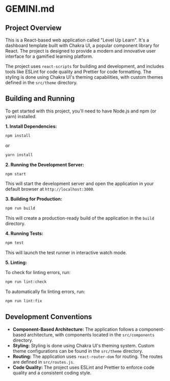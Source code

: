 # GEMINI.md

## Project Overview

This is a React-based web application called "Level Up Learn". It's a dashboard template built with Chakra UI, a popular component library for React. The project is designed to provide a modern and innovative user interface for a gamified learning platform.

The project uses `react-scripts` for building and development, and includes tools like ESLint for code quality and Prettier for code formatting. The styling is done using Chakra UI's theming capabilities, with custom themes defined in the `src/theme` directory.

## Building and Running

To get started with this project, you'll need to have Node.js and npm (or yarn) installed.

**1. Install Dependencies:**

```bash
npm install
```

or

```bash
yarn install
```

**2. Running the Development Server:**

```bash
npm start
```

This will start the development server and open the application in your default browser at `http://localhost:3000`.

**3. Building for Production:**

```bash
npm run build
```

This will create a production-ready build of the application in the `build` directory.

**4. Running Tests:**

```bash
npm test
```

This will launch the test runner in interactive watch mode.

**5. Linting:**

To check for linting errors, run:

```bash
npm run lint:check
```

To automatically fix linting errors, run:

```bash
npm run lint:fix
```

## Development Conventions

*   **Component-Based Architecture:** The application follows a component-based architecture, with components located in the `src/components` directory.
*   **Styling:** Styling is done using Chakra UI's theming system. Custom theme configurations can be found in the `src/theme` directory.
*   **Routing:** The application uses `react-router-dom` for routing. The routes are defined in `src/routes.js`.
*   **Code Quality:** The project uses ESLint and Prettier to enforce code quality and a consistent coding style.